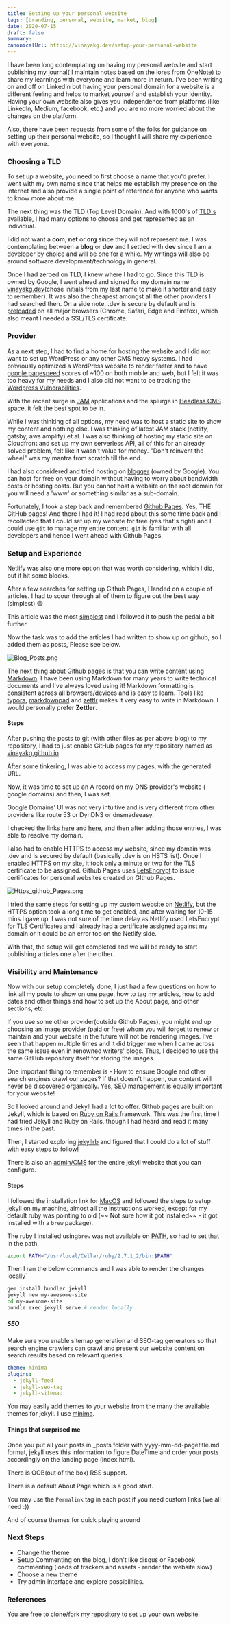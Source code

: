 ```yaml
---
title: Setting up your personal website
tags: [branding, personal, website, market, blog]
date: 2020-07-15
draft: false
summary:
canonicalUrl: https://vinayakg.dev/setup-your-personal-website
---
```


I have been long contemplating on having my personal website and start publishing my journal( I maintain notes based on the lores from OneNote) to share my learnings with everyone and learn more in return. I've been writing on and off on LinkedIn but having your personal domain for a website is a different feeling and helps to market yourself and establish your identity. Having your own website also gives you independence from platforms (like LinkedIn, Medium, facebook, etc.) and you are no more worried about the changes on the platform.

Also, there have been requests from some of the folks for guidance on setting up their personal website, so I thought I will share my experience with everyone.

### Choosing a TLD

To set up a website, you need to first choose a name that you'd prefer. I went with my own name since that helps me establish my presence on the internet and also provide a single point of reference for anyone who wants to know more about me.

The next thing was the TLD (Top Level Domain). And with 1000's of [TLD's](https://www.icann.org/resources/pages/tlds-2012-02-25-en) available, I had many options to choose and get represented as an individual.

I did not want a **com**, **net** or **org** since they will not represent me. I was contemplating between a **blog** or **dev** and I settled with **dev** since I am a developer by choice and will be one for a while. My writings will also be around software development/technology in general.

Once I had zeroed on TLD, I knew where I had to go. Since this TLD is owned by Google, I went ahead and signed for my domain name [vinayakg.dev](https://vinayakg.dev)(chose initials from my last name to make it shorter and easy to remember). It was also the cheapest amongst all the other providers I had searched then. On a side note, .dev is secure by default and is [preloaded](https://hstspreload.org/) on all major browsers (Chrome, Safari, Edge and Firefox), which also meant I needed a SSL/TLS certificate.

### Provider

As a next step, I had to find a home for hosting the website and I did not want to set up WordPress or any other CMS heavy systems. I had previously optimized a WordPress website to render faster and to have [google pagespeed](https://developers.google.com/speed/pagespeed/insights/) scores of ~100 on both mobile and web, but I felt it was too heavy for my needs and I also did not want to be tracking the [Wordpress Vulnerabilities](https://wpvulndb.com/).

With the recent surge in [JAM](https://jamstack.org/) applications and the splurge in [Headless CMS](https://headlesscms.org/) space, it felt the best spot to be in.

While I was thinking of all options, my need was to host a static site to show my content and nothing else. I was thinking of latest JAM stack (netlify, gatsby, aws amplify) et al. I was also thinking of hosting my static site on Cloudfront and set up my own serverless API, all of this for an already solved problem, felt like it wasn't value for money. "Don't reinvent the wheel" was my mantra from scratch till the end.

I had also considered and tried hosting on [blogger](https://www.blogger.com/) (owned by Google). You can host for free on your domain without having to worry about bandwidth costs or hosting costs. But you cannot host a website on the root domain for you will need a 'www' or something similar as a sub-domain.

Fortunately, I took a step back and remembered [Github Pages](https://pages.github.com/). Yes, THE GitHub pages! And there I had it! I had read about this some time back and I recollected that I could set up my website for free (yes that's right) and I could use `git` to manage my entire content. `git` is familiar with all developers and hence I went ahead with Github Pages.

### Setup and Experience

Netlify was also one more option that was worth considering, which I did, but it hit some blocks.

After a few searches for setting up Github Pages, I landed on a couple of articles. I had to scour through all of them to figure out the best way (simplest) :smile:

This article was the most [simplest](https://nicolas-van.github.io/easy-markdown-to-github-pages/) and I followed it to push the pedal a bit further.

Now the task was to add the articles I had written to show up on github, so I added them as posts, Please see below.

![Blog_Posts.png](../static/images/Blog_Posts.png)

The next thing about Github pages is that you can write content using [Markdown](https://www.markdownguide.org/). I have been using Markdown for many years to write technical documents and I've always loved using it! Markdown formatting is consistent across all browsers/devices and is easy to learn. Tools like [typora](https://typora.io/), [markdownpad](http://markdownpad.com/) and [zettlr](https://www.zettlr.com/#) makes it very easy to write in Markdown. I would personally prefer **Zettler**.

#### Steps

After pushing the posts to git (with other files as per above blog) to my repository, I had to just enable GitHub pages for my repository named as [vinayakg.github.io](https://github.com/vinayakg/vinayakg.github.io)

After some tinkering, I was able to access my pages, with the generated URL.

Now, it was time to set up an A record on my DNS provider's website ( google domains) and then, I was set.

Google Domains’ UI was not very intuitive and is very different from other providers like route 53 or DynDNS or dnsmadeeasy.

I checked the links [here](https://docs.github.com/en/github/working-with-github-pages/configuring-a-custom-domain-for-your-github-pages-site) and [here](https://docs.github.com/en/github/working-with-github-pages/managing-a-custom-domain-for-your-github-pages-site), and then after adding those entries, I was able to resolve my domain.

I also had to enable HTTPS to access my website, since my domain was .dev and is secured by default (basically .dev is on HSTS list). Once I enabled HTTPS on my site, it took only a minute or two for the TLS certificate to be assigned. Github Pages uses [LetsEncrypt](https://letsencrypt.org/) to issue certificates for personal websites created on GIthub Pages.

![Https_github_Pages.png](../static/images/Https_github_Pages.png)

I tried the same steps for setting up my custom website on [Netlify](https://netlify.com), but the HTTPS option took a long time to get enabled, and after waiting for 10-15 mins I gave up. I was not sure of the time delay as Netlify used LetsEncrypt for TLS Certificates and I already had a certificate assigned against my domain or it could be an error too on the Netlify side.

With that, the setup will get completed and we will be ready to start publishing articles one after the other.

### Visibility and Maintenance

Now with our setup completely done, I just had a few questions on how to link all my posts to show on one page, how to tag my articles, how to add dates and other things and how to set up the About page, and other sections, etc.

If you use some other provider(outside Github Pages), you might end up choosing an image provider (paid or free) whom you will forget to renew or maintain and your website in the future will not be rendering images. I've seen that happen multiple times and it did trigger me when I came across the same issue even in renowned writers' blogs. Thus, I decided to use the same GitHub repository itself for storing the images.

One important thing to remember is - How to ensure Google and other search engines crawl our pages? If that doesn't happen, our content will never be discovered organically. Yes, SEO management is equally important for your website!

So I looked around and Jekyll had a lot to offer. Github pages are built on Jekyll, which is based on [Ruby on Rails ](https://rubyonrails.org/) framework. This was the first time I had tried Jekyll and Ruby on Rails, though I had heard and read it many times in the past.

Then, I started exploring [jekyllrb](https://jekyllrb.com/) and figured that I could do a lot of stuff with easy steps to follow!

There is also an [admin/CMS](https://jekyll.github.io/jekyll-admin/) for the entire jekyll website that you can configure.

#### Steps

I followed the installation link for [MacOS](https://jekyllrb.com/docs/installation/macos/) and followed the steps to setup jekyll on my machine, almost all the instructions worked, except for my default ruby was pointing to old (~~ Not sure how it got installed~~ - it got installed with a `brew` package).

The ruby I installed using`brew` was not available on [PATH](<https://en.wikipedia.org/wiki/PATH_(variable)>), so had to set that in the path

```bash
export PATH="/usr/local/Cellar/ruby/2.7.1_2/bin:$PATH"
```

Then I ran the below commands and I was able to render the changes locally`

```bash
gem install bundler jekyll
jekyll new my-awesome-site
cd my-awesome-site
bundle exec jekyll serve # render locally
```

##### **SEO**

Make sure you enable sitemap generation and SEO-tag generators so that search engine crawlers can crawl and present our website content on search results based on relevant queries.

```yaml
theme: minima
plugins:
  - jekyll-feed
  - jekyll-seo-tag
  - jekyll-sitemap
```

You may easily add themes to your website from the many the available themes for jekyll. I use [minima](https://github.com/jekyll/minima).

#### Things that surprised me

Once you put all your posts in \_posts folder with yyyy-mm-dd-pagetitle.md format, jekyll uses this information to figure DateTime and order your posts accordingly on the landing page (index.html).

There is OOB(out of the box) RSS support.

There is a default About Page which is a good start.

You may use the `Permalink` tag in each post if you need custom links (we all need :))

And of course themes for quick playing around

### Next Steps

- Change the theme
- Setup Commenting on the blog, I don't like disqus or Facebook commenting (loads of trackers and assets - render the website slow)
- Choose a new theme
- Try admin interface and explore possibilities.

### References

You are free to clone/fork my [repository](https://github.com/vinayakg/vinayakg.github.io) to set up your own website.
